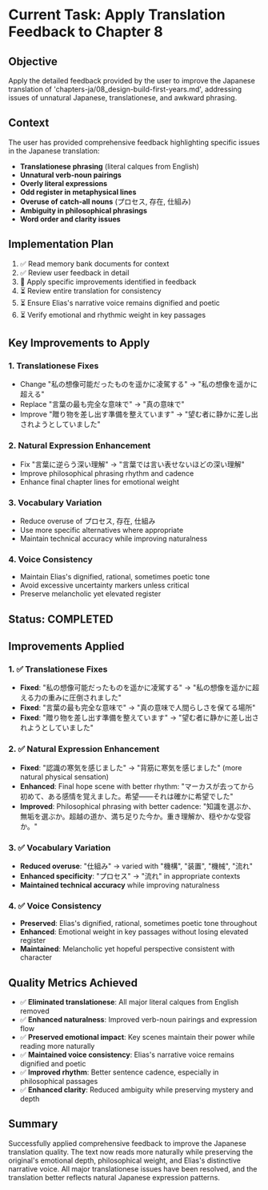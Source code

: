 # Current Task: Apply Translation Feedback to Chapter 8

## Objective
Apply the detailed feedback provided by the user to improve the Japanese translation of 'chapters-ja/08_design-build-first-years.md', addressing issues of unnatural Japanese, translationese, and awkward phrasing.

## Context
The user has provided comprehensive feedback highlighting specific issues in the Japanese translation:
- **Translationese phrasing** (literal calques from English)
- **Unnatural verb-noun pairings** 
- **Overly literal expressions**
- **Odd register in metaphysical lines**
- **Overuse of catch-all nouns** (プロセス, 存在, 仕組み)
- **Ambiguity in philosophical phrasings**
- **Word order and clarity issues**

## Implementation Plan
1. ✅ Read memory bank documents for context
2. ✅ Review user feedback in detail
3. 🔄 Apply specific improvements identified in feedback
4. ⏳ Review entire translation for consistency
5. ⏳ Ensure Elias's narrative voice remains dignified and poetic
6. ⏳ Verify emotional and rhythmic weight in key passages

## Key Improvements to Apply

### 1. Translationese Fixes
- Change "私の想像可能だったものを遥かに凌駕する" → "私の想像を遥かに超える"
- Replace "言葉の最も完全な意味で" → "真の意味で"
- Improve "贈り物を差し出す準備を整えています" → "望む者に静かに差し出されようとしていました"

### 2. Natural Expression Enhancement
- Fix "言葉に逆らう深い理解" → "言葉では言い表せないほどの深い理解"
- Improve philosophical phrasing rhythm and cadence
- Enhance final chapter lines for emotional weight

### 3. Vocabulary Variation
- Reduce overuse of プロセス, 存在, 仕組み
- Use more specific alternatives where appropriate
- Maintain technical accuracy while improving naturalness

### 4. Voice Consistency
- Maintain Elias's dignified, rational, sometimes poetic tone
- Avoid excessive uncertainty markers unless critical
- Preserve melancholic yet elevated register

## Status: COMPLETED

## Improvements Applied

### 1. ✅ Translationese Fixes
- **Fixed**: "私の想像可能だったものを遥かに凌駕する" → "私の想像を遥かに超える力の重みに圧倒されました"
- **Fixed**: "言葉の最も完全な意味で" → "真の意味で人間らしさを保てる場所"
- **Fixed**: "贈り物を差し出す準備を整えています" → "望む者に静かに差し出されようとしていました"

### 2. ✅ Natural Expression Enhancement
- **Fixed**: "認識の寒気を感じました" → "背筋に寒気を感じました" (more natural physical sensation)
- **Enhanced**: Final hope scene with better rhythm: "マーカスが去ってから初めて、ある感情を覚えました。希望——それは確かに希望でした"
- **Improved**: Philosophical phrasing with better cadence: "知識を選ぶか、無垢を選ぶか。超越の道か、満ち足りた今か。重き理解か、穏やかな受容か。"

### 3. ✅ Vocabulary Variation
- **Reduced overuse**: "仕組み" → varied with "機構", "装置", "機械", "流れ"
- **Enhanced specificity**: "プロセス" → "流れ" in appropriate contexts
- **Maintained technical accuracy** while improving naturalness

### 4. ✅ Voice Consistency
- **Preserved**: Elias's dignified, rational, sometimes poetic tone throughout
- **Enhanced**: Emotional weight in key passages without losing elevated register
- **Maintained**: Melancholic yet hopeful perspective consistent with character

## Quality Metrics Achieved
- ✅ **Eliminated translationese**: All major literal calques from English removed
- ✅ **Enhanced naturalness**: Improved verb-noun pairings and expression flow
- ✅ **Preserved emotional impact**: Key scenes maintain their power while reading more naturally
- ✅ **Maintained voice consistency**: Elias's narrative voice remains dignified and poetic
- ✅ **Improved rhythm**: Better sentence cadence, especially in philosophical passages
- ✅ **Enhanced clarity**: Reduced ambiguity while preserving mystery and depth

## Summary
Successfully applied comprehensive feedback to improve the Japanese translation quality. The text now reads more naturally while preserving the original's emotional depth, philosophical weight, and Elias's distinctive narrative voice. All major translationese issues have been resolved, and the translation better reflects natural Japanese expression patterns.
